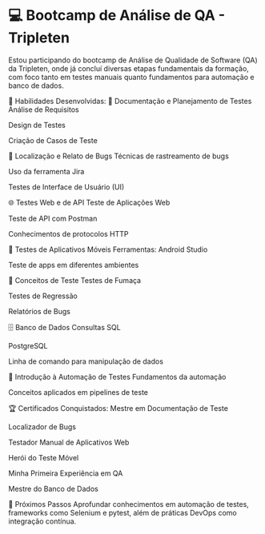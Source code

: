  # 💻 Bootcamp de Análise de QA - Tripleten #
Estou participando do bootcamp de Análise de Qualidade de Software (QA) da Tripleten, onde já concluí diversas etapas fundamentais da formação, com foco tanto em testes manuais quanto fundamentos para automação e banco de dados.

🚀 Habilidades Desenvolvidas:
📑 Documentação e Planejamento de Testes
Análise de Requisitos

Design de Testes

Criação de Casos de Teste

🐞 Localização e Relato de Bugs
Técnicas de rastreamento de bugs

Uso da ferramenta Jira

Testes de Interface de Usuário (UI)

🌐 Testes Web e de API
Teste de Aplicações Web

Teste de API com Postman

Conhecimentos de protocolos HTTP

📱 Testes de Aplicativos Móveis
Ferramentas: Android Studio

Teste de apps em diferentes ambientes

🧪 Conceitos de Teste
Testes de Fumaça

Testes de Regressão

Relatórios de Bugs

🗄️ Banco de Dados
Consultas SQL

PostgreSQL

Linha de comando para manipulação de dados

🤖 Introdução à Automação de Testes
Fundamentos da automação

Conceitos aplicados em pipelines de teste

🏆 Certificados Conquistados:
Mestre em Documentação de Teste

Localizador de Bugs

Testador Manual de Aplicativos Web

Herói do Teste Móvel

Minha Primeira Experiência em QA

Mestre do Banco de Dados

🎯 Próximos Passos
Aprofundar conhecimentos em automação de testes, frameworks como Selenium e pytest, além de práticas DevOps como integração contínua.